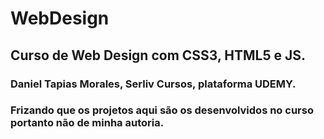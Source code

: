 # WebDesign

## Curso de Web Design com CSS3, HTML5 e JS.

### Daniel Tapias Morales, Serliv Cursos, plataforma UDEMY.
### Frizando que os projetos aqui são os desenvolvidos no curso portanto não de minha autoria.
